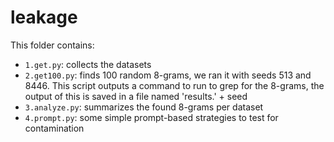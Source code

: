 # leakage

This folder contains:

 * `1.get.py`: collects the datasets
 * `2.get100.py`: finds 100 random 8-grams, we ran it with seeds 513 and 8446. This script outputs a command to run to grep for the 8-grams, the output of this is saved in a file named 'results.' + seed
 * `3.analyze.py`: summarizes the found 8-grams per dataset
 * `4.prompt.py`: some simple prompt-based strategies to test for contamination




